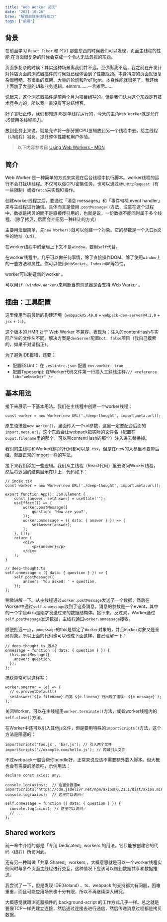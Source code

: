 ```yaml lw-blog-meta
title: "Web Worker 试玩"
date: "2021-10-26"
brev: "解锁前端多线程能力"
tags: ["前端"]
```

## 背景

在前面学习 `React Fiber` 和 `PIXI` 那些东西的时候我们可以发现，页面主线程的性能 在页面很复杂的时候会变成一个令人无法忽视的东西。

页面多复杂的时候？其实这种场景离我们并不远，至少离我不远，我之前在开发针对抖店页面的浏览器插件的时候就已经体会到了性能瓶颈。本身抖店的页面就很复杂很粗糙，有很重的框架、大量的轮询和PreFlight，本身性能就很差了，我还给上面加了大量的UI和业务逻辑，emmm……一言难尽……

说起来，这个浏览器插件是前两个月为项目组写的，但是我们认为这个东西是有技术竞争力的，所以我一直没有写总结博客。

好了言归正传，我们都知道JS是单线程运行的，今天的主角`Web Worker`就是允许JS使用多线程能力。

放到业务上来说，就是允许将一部分重CPU逻辑放到另一个线程中去，给主线程（UI线程）减负，提升整体性能和用户体验。

> 以下内容参考自 [Using Web Workers - MDN](https://developer.mozilla.org/en-US/docs/Web/API/Web_Workers_API/Using_web_workers)

## 简介

Web Worker 是一种简单的方式来实现在后台线程中执行脚本。worker线程的运行不会打扰UI线程。不仅可以做CPU密集任务，也可以通过`XMLHttpRequest`（有一些限制）或者`fetch`来实现IO操作。

创建worker线程之后，要通过「消息 messages」和「事件句柄 event handler」来与主线程进行通信。具体而言是使用`.postMessage()`方法，注意在这个过程中，数据是拷贝的而不是直接传引用的，也就是说，一份数据不能同时属于多个线程。（除了拷贝，后面会介绍另一种转让的方式）

主要用法很简单，先`new Worker()`就可以创建一个对象。它的参数是一个入口js文件的地址（url）。

在worker线程中的全局上下文不是`window`，要用`self`代替。

在worker线程中，几乎可以做任何事情，除了直接操作DOM、除了使用`window`上的一些方法和属性。你可以使用`WebSocket`、`IndexedDB`等特性。

worker可以制造新的worker 。

可以用`if (window.Worker)`来判断当前浏览器是否支持 Web Worker 。

## 插曲：工具配置

这里使用当前最新的构建环境（`webpack@5.49.0` + `webpack-dev-server@4.2.0` + `jsx` + `ts`）。

这个版本的 HMR 对于 Web Worker 不兼容，表现为：注入的contentHash与实际产生的文件名不同。解决方案是`devServer`配置`hot: false`项目（我自己摸索的，如果不对请指正）。

为了避免IDE报错，还要：

- 配置ESLint： 在 `.eslintrc.json` 配置 `env.worker: true`
- 配置Typescript: 在Worker代码文件第一行插入三斜线注释`/// <reference lib="webworker" />`

## 基本用法

接下来展示一下基本用法。我们在主线程中创建一个worker线程：

```tsx
const worker = new Worker(new URL('./deep-thought', import.meta.url));
```

原生语法是`new Worker()`，里面传入一个url参数，这里一定要配合后面的`import.meta.url`，这个东西会让webpack把实际的文件名（配置在`ouput.filename`里的那个，可以带contentHash的那个）注入进去替换掉。

我们的主线程和Worker线程的代码都可以是`.tsx`，但是在new的入参里不要带后缀，就跟正常的import一样的写法。

接下来我们添加一些逻辑。我们从主线程（React代码）里去访问Worker线程，然后将返回的结果展示在UI上，代码如下：

```tsx
// index.tsx
const worker = new Worker(new URL('./deep-thought', import.meta.url));

export function App(): JSX.Element {
    const [answer, setAnswer] = useState('');
    useEffect(() => {
        worker.postMessage({
            question: 'How are you?',
        });
        worker.onmessage = ({ data: { answer } }) => {
            setAnswer(answer);
        };
    }, []);
    return (
        <div>
            <p>{answer}</p>
        </div>
    );
}
```

```tsx
// deep-thought.ts
self.onmessage = ({ data: { question } }) => {
    self.postMessage({
        answer: 'You asked: ' + question,
    });
};
```

稍微讲解一下。从主线程通过`worker.postMessage`发送了一个数据，然后在Worker中通过`self.onmessage`收到了这条消息，消息的参数是一个event，其中的一个字段`data`是刚才发送过来的数据结构体。接下来，反过来，Worker通过`self.postMessage`发送数据，主线程通过`worker.onmessage`接收。

顺便扯远一点，`onmessage`的this是绑定了`Worker`对象的，并且`Worker`对象又是全局对象，所以上面的代码也可以改成下面这样，自己理解一下：

```tsx
// deep-thought.ts 版本2
onmessage = function ({ data: { question } }) {
  this.postMessage({
    answer: question,
  });
};
```

捕获异常可以这样写：

```tsx
worker.onerror = (e) => {
  // e.preventDefault()
  setAnswer(`${e.filename} 的第 ${e.lineno} 行出现了错误: ${e.message}`);
};
```

关闭Worker，可以在主线程用`worker.terminate()`方法，或者worker线程内的`self.close()`方法。

在Worker中还可以引入其他js文件，但是要用特殊的`importScripts()`方法，这个方法是阻塞的：

```tsx
importScripts('foo.js', 'bar.js'); // 引入两个文件
importScripts('//example.com/hello.js'); // 跨域引入文件
```

不过webpack一般会帮你bundle好，正常来说应该不需要额外载入脚本。但大概也会有需要的场景吧，示例用法：

```tsx
declare const axios: any;

console.log(axios);  // 这里会报错❌
importScripts('https://cdn.jsdelivr.net/npm/axios@0.21.1/dist/axios.min.js');
console.log(axios);  // 这里可以访问✅

self.onmessage = function ({ data: { question } }) {
  console.log(axios); // 这里可以访问✅
  // ...
};
```

## Shared workers

前一章中介绍的都是「专用 Dedicated」workers 的用法。它只能被创建它的代码（线程）所访问到。

还有另一种叫做「共享 Shared」workers 。大概意思就是可以一个worker线程实例同时与多个页面主线程进行交互，这种情况下应该可以做到数据共享和数据推送。

我尝试了一下，但是发现 IDE(Goland) 、ts、webpack 的支持都大有问题，困难重重，而且可能应用场景也十分有限，所以不再继续深入研究。

大概感觉就跟浏览器插件的 background-script 的工作方式几乎一样。总之就是要像TCP一样先建立连接，然后通过连接去进行通信，然后传递消息过程都是拷贝数据。
